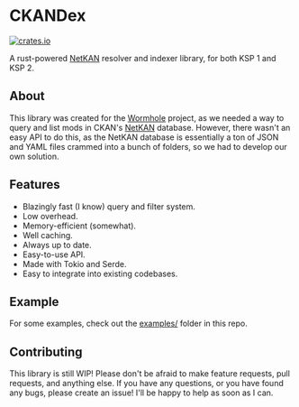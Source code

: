 # CKANDex

[![crates.io](https://img.shields.io/crates/v/ckandex?style=flat-square)](https://crates.io/crates/ckandex)

A rust-powered [NetKAN](https://github.com/KSP-CKAN/NetKAN) resolver and indexer library, for both KSP 1 and KSP 2.

## About

This library was created for the [Wormhole](https://github.com/RedstoneWizard08/Wormhole) project, as we needed a way to query and list mods in CKAN's [NetKAN](https://github.com/KSP-CKAN/NetKAN) database. However, there wasn't an easy API to do this, as the NetKAN database is essentially a ton of JSON and YAML files crammed into a bunch of folders, so we had to develop our own solution.

## Features

- Blazingly fast (I know) query and filter system.
- Low overhead.
- Memory-efficient (somewhat).
- Well caching.
- Always up to date.
- Easy-to-use API.
- Made with Tokio and Serde.
- Easy to integrate into existing codebases.

## Example

For some examples, check out the [examples/](examples/) folder in this repo.

## Contributing

This library is still WIP! Please don't be afraid to make feature requests, pull requests, and anything else. If you have any questions, or you have found any bugs, please create an issue! I'll be happy to help as soon as I can.

